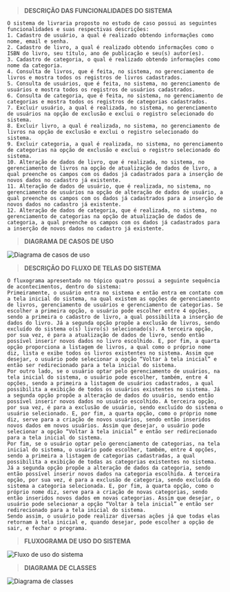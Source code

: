 > **DESCRIÇÃO DAS FUNCIONALIDADES DO SISTEMA**

    O sistema de livraria proposto no estudo de caso possui as seguintes funcionalidades e suas respectivas descrições:
    1. Cadastro de usuário, a qual é realizado obtendo informações como nome, email e senha.
    2. Cadastro de livro, a qual é realizado obtendo informações como o ISBN do livro, seu título, ano de publicação e seu(s) autor(es).
    3. Cadastro de categoria, o qual é realizado obtendo informações como nome da categoria.
    4. Consulta de livros, que é feita, no sistema, no gerenciamento de livros e mostra todos os registros de livros cadastrados.
    5. Consulta de usuários, que é feita, no sistema, no gerenciamento de usuários e mostra todos os registros de usuários cadastrados.
    6. Consulta de categoria, que é feita, no sistema, no gerenciamento de categorias e mostra todos os registros de categorias cadastrados.
    7. Excluir usuário, a qual é realizada, no sistema, no gerenciamento de usuários na opção de exclusão e exclui o registro selecionado do sistema.
    8. Excluir livro, a qual é realizada, no sistema, no gerenciamento de livros na opção de exclusão e exclui o registro selecionado do sistema.
    9. Excluir categoria, a qual é realizada, no sistema, no gerenciamento de categorias na opção de exclusão e exclui o registro selecionado do sistema.
    10. Alteração de dados de livro, que é realizada, no sistema, no gerenciamento de livros na opção de atualização de dados de livro, a qual preenche os campos com os dados já cadastrados para a inserção de novos dados no cadastro já existente.
    11. Alteração de dados de usuário, que é realizada, no sistema, no gerenciamento de usuários na opção de alteração de dados de usuário, a qual preenche os campos com os dados já cadastrados para a inserção de novos dados no cadastro já existente.
    12. Alteração de dados de categoria, que é realizada, no sistema, no gerenciamento de categorias na opção de atualização de dados de categoria, a qual preenche os campos com os dados já cadastrados para a inserção de novos dados no cadastro já existente.


> **DIAGRAMA DE CASOS DE USO**

  ![Diagrama de casos de uso](https://github.com/andrieli31/estudo-de-caso-livraria/assets/95760996/15aeb789-5efc-4e98-a0b2-1af9a00bd078)

> **DESCRIÇÃO DO FLUXO DE TELAS DO SISTEMA**

    O fluxograma apresentado no tópico quatro possui a seguinte sequência de acontecimentos, dentro do sistema:
    Primeiramente, o usuário entra no sistema e então entra em contato com a tela inicial do sistema, na qual existem as opções de gerenciamento de livros, gerenciamento de usuários e gerenciamento de categorias. Se escolher a primeira opção, o usuário pode escolher entre 4 opções, sendo a primeira o cadastro de livro, a qual possibilita a inserção de dados do livro. Já a segunda opção propõe a exclusão de livros, sendo excluído do sistema o(s) livro(s) selecionado(s). A terceira opção, por sua vez, é para a atualização de dados de livro, sendo então possível inserir novos dados no livro escolhido. E, por fim, a quarta opção proporciona a listagem de livros, a qual como o próprio nome diz, lista e exibe todos os livros existentes no sistema. Assim que desejar, o usuário pode selecionar a opção “Voltar à tela inicial” e então ser redirecionado para a tela inicial do sistema.
    Por outro lado, se o usuário optar pelo gerenciamento de usuários, na tela inicial do sistema, o usuário pode escolher, também, entre 4 opções, sendo a primeira a listagem de usuários cadastrados, a qual possibilita a exibição de todos os usuários existentes no sistema. Já a segunda opção propõe a alteração de dados do usuário, sendo então possível inserir novos dados no usuário escolhido. A terceira opção, por sua vez, é para a exclusão de usuário, sendo excluído do sistema o usuário selecionado. E, por fim, a quarta opção, como o próprio nome diz, serve para a criação de novos usuários, sendo então inseridos novos dados em novos usuários. Assim que desejar, o usuário pode selecionar a opção “Voltar à tela inicial” e então ser redirecionado para a tela inicial do sistema.
    Por fim, se o usuário optar pelo gerenciamento de categorias, na tela inicial do sistema, o usuário pode escolher, também, entre 4 opções, sendo a primeira a listagem de categorias cadastradas, a qual possibilita a exibição de todas as categorias existentes no sistema. Já a segunda opção propõe a alteração de dados da categoria, sendo então possível inserir novos dados na categoria escolhida. A terceira opção, por sua vez, é para a exclusão de categoria, sendo excluída do sistema a categoria selecionada. E, por fim, a quarta opção, como o próprio nome diz, serve para a criação de novas categorias, sendo então inseridos novos dados em novas categorias. Assim que desejar, o usuário pode selecionar a opção “Voltar à tela inicial” e então ser redirecionado para a tela inicial do sistema.
    Sendo assim, o usuário pode realizar diversas ações já que todas elas retornam à tela inicial e, quando desejar, pode escolher a opção de sair, e fechar o programa.


> **FLUXOGRAMA DE USO DO SISTEMA**

  ![Fluxo de uso do sistema](https://github.com/andrieli31/estudo-de-caso-livraria/assets/95760996/5afd6104-6fb1-4522-88dc-6021c8559d9a)

> **DIAGRAMA DE CLASSES**

  ![Diagrama de classes](https://github.com/andrieli31/estudo-de-caso-livraria/assets/95760996/2c142d2b-b1fe-4d16-9826-7f6c40d1c0d5)
